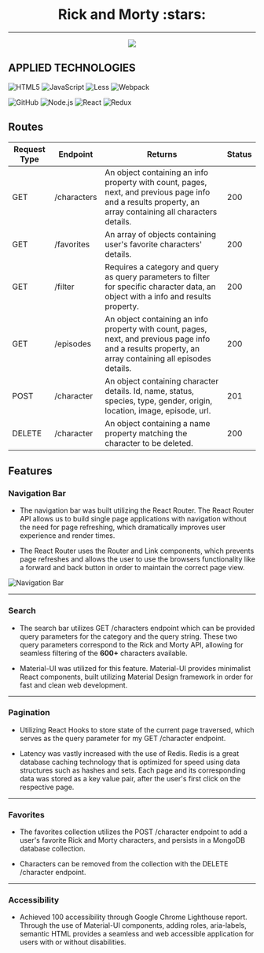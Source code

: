 <h1 align="center">Rick and Morty :stars:</h1>
<hr>
<p align="center"><img src="https://user-images.githubusercontent.com/112214885/215333868-68e494eb-ce25-4874-9849-30e3afee6f32.png"/></p>



## APPLIED TECHNOLOGIES

![HTML5](https://img.shields.io/badge/-HTML5-000000?style=flat&logo=html5)
![JavaScript](https://img.shields.io/badge/-JavaScript-000000?style=flat&logo=javascript)
![Less](https://img.shields.io/badge/-Less-000000?style=flat&logo=less)
![Webpack](https://img.shields.io/badge/-Webpack-000000?style=flat&logo=Webpack)

![GitHub](https://img.shields.io/badge/-GitHub-222222?style=flat&logo=github&logoColor=181717)
![Node.js](https://img.shields.io/badge/-Node.js-222222?style=flat&logo=node.js&logoColor=339933)
![React](https://img.shields.io/badge/-React-222222?style=flat&logo=React&logoColor=61DAFB)
![Redux](https://img.shields.io/badge/-Redux-222222?style=flat&logo=Redux&logoColor=61DAFB)

## Routes

| Request Type | Endpoint    | Returns                                                                                                                                                   | Status |
| ------------ | ----------- | --------------------------------------------------------------------------------------------------------------------------------------------------------- | ------ |
| GET          | /characters | An object containing an info property with count, pages, next, and previous page info and a results property, an array containing all characters details. | 200    |
| GET          | /favorites  | An array of objects containing user's favorite characters' details.                                                                                       | 200    |
| GET          | /filter     | Requires a category and query as query parameters to filter for specific character data, an object with a info and results property.                      | 200    |
| GET          | /episodes   | An object containing an info property with count, pages, next, and previous page info and a results property, an array containing all episodes details.   | 200    |
| POST         | /character  | An object containing character details. Id, name, status, species, type, gender, origin, location, image, episode, url.                                   | 201    |
| DELETE       | /character  | An object containing a name property matching the character to be deleted.                                                                                | 200    |

## Features

### Navigation Bar

- The navigation bar was built utilizing the React Router. The React Router API allows us to build single page applications with navigation without the need for page refreshing, which dramatically improves user experience and render times.

- The React Router uses the Router and Link components, which prevents page refreshes and allows the user to use the browsers functionality like a forward and back button in order to maintain the correct page view.

![Navigation Bar](client/assets/navigation.png 'Search bar feature')

---

### Search

- The search bar utilizes GET /characters endpoint which can be provided query parameters for the category and the query string. These two query parameters correspond to the Rick and Morty API, allowing for seamless filtering of the **600+** characters available.

- Material-UI was utilized for this feature. Material-UI provides minimalist React components, built utilizing Material Design framework in order for fast and clean web development.



---

### Pagination

- Utilizing React Hooks to store state of the current page traversed, which serves as the query parameter for my GET /character endpoint.

- Latency was vastly increased with the use of Redis. Redis is a great database caching technology that is optimized for speed using data structures such as hashes and sets. Each page and its corresponding data was stored as a key value pair, after the user's first click on the respective page.



---

### Favorites

- The favorites collection utilizes the POST /character endpoint to add a user's favorite Rick and Morty characters, and persists in a MongoDB database collection.

- Characters can be removed from the collection with the DELETE /character endpoint.



---

### Accessibility

- Achieved 100 accessibility through Google Chrome Lighthouse report. Through the use of Material-UI components, adding roles, aria-labels, semantic HTML provides a seamless and web accessible application for users with or without disabilities.


